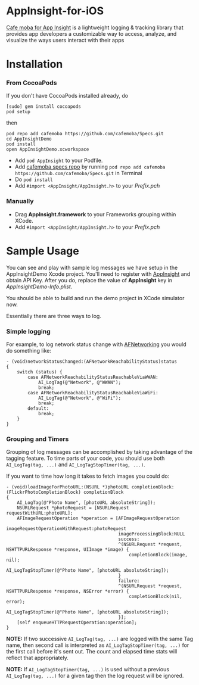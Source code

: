 AppInsight-for-iOS
==================

[Cafe moba for App Insight](http://appinsight.cafemoba.com) is a lightweight logging & tracking library that provides app developers a customizable way to access, analyze, and visualize the ways users interact with their apps

Installation
============

### From CocoaPods

If you don't have CocoaPods installed already, do

    [sudo] gem install cocoapods
    pod setup

then

    pod repo add cafemoba https://github.com/cafemoba/Specs.git
    cd AppInsightDemo
    pod install
    open AppInsightDemo.xcworkspace


* Add `pod AppInsight` to your Podfile.
* Add [cafemoba specs repo](https://github.com/cafemoba/Specs.git) by running `pod repo add cafemoba https://github.com/cafemoba/Specs.git` in Terminal
* Do `pod install`
* Add `#import <AppInsight/AppInsight.h>` to your _Prefix.pch_

### Manually

* Drag **AppInsight.framework** to your Frameworks grouping within XCode.
* Add `#import <AppInsight/AppInsight.h>` to your _Prefix.pch_

Sample Usage
============

You can see and play with sample log messages we have setup in the AppInsightDemo Xcode project. You'll need to register with [AppInsight](https://appinsight.cafemoba.com) and obtain API Key. After you do, replace the value of **AppInsight** key in _AppInsightDemo-Info.plist_.

You should be able to build and run the demo project in XCode simulator now.


Essentially there are three ways to log.

### Simple logging

For example, to log network status change with [AFNetworking](https://github.com/AFNetworking/AFNetworking) you would do something like:

    - (void)networkStatusChanged:(AFNetworkReachabilityStatus)status
    {
        switch (status) {
            case AFNetworkReachabilityStatusReachableViaWWAN:
                AI_LogTag(@"Network", @"WWAN");
                break;
            case AFNetworkReachabilityStatusReachableViaWiFi:
                AI_LogTag(@"Network", @"WiFi");
                break;
            default:
                break;
        }
    }

### Grouping and Timers

Grouping of log messages can be accomplished by taking advantage of the tagging feature. To time parts of your code, you should use both `AI_LogTag(tag, ...)` and `AI_LogTagStopTimer(tag, ...)`.

If you want to time how long it takes to fetch images you could do:

    - (void)loadImageForPhotoURL:(NSURL *)photoURL completionBlock:(FlickrPhotoCompletionBlock) completionBlock
    {
        AI_LogTag(@"Photo Name", [photoURL absoluteString]);
        NSURLRequest *photoRequest = [NSURLRequest requestWithURL:photoURL];
        AFImageRequestOperation *operation = [AFImageRequestOperation
                                              imageRequestOperationWithRequest:photoRequest
                                              imageProcessingBlock:NULL
                                              success:
                                              ^(NSURLRequest *request, NSHTTPURLResponse *response, UIImage *image) {
                                                  completionBlock(image, nil);
                                                  AI_LogTagStopTimer(@"Photo Name", [photoURL absoluteString]);
                                              }
                                              failure:
                                              ^(NSURLRequest *request, NSHTTPURLResponse *response, NSError *error) {
                                                  completionBlock(nil, error);
                                                  AI_LogTagStopTimer(@"Photo Name", [photoURL absoluteString]);
                                              }];
        [self enqueueHTTPRequestOperation:operation];
    }

**NOTE:** If two successive `AI_LogTag(tag, ...)` are logged with the same Tag name, then second call is interpreted as `AI_LogTagStopTimer(tag, ...)` for the first call before it's sent out. The count and elapsed time stats will reflect that appropriately.

**NOTE:** If `AI_LogTagStopTimer(tag, ...)` is used without a previous `AI_LogTag(tag, ...)` for a given tag then the log request will be ignored.
